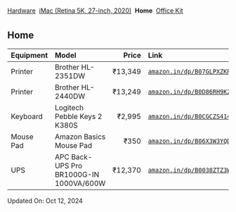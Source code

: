 [Hardware](index.md) &#151;
[iMac (Retina 5K, 27-inch, 2020)](imac.md) &#151;
**Home** &#151;
[Office Kit](office.md)

## Home

| Equipment | Model                                   |   Price | Link                                                             |
| :-------- | :-------------------------------------- | ------: | :--------------------------------------------------------------- |
| Printer   | Brother HL-2351DW                       | ₹13,349 | [`amazon.in/dp/B07GLPXZKR`](https://www.amazon.in/dp/B07GLPXZKR) |
| Printer   | Brother HL-2440DW                       | ₹13,249 | [`amazon.in/dp/B0D86RH9K2`](https://www.amazon.in/dp/B0D86RH9K2) |
| Keyboard  | Logitech Pebble Keys 2 K380S            |  ₹2,995 | [`amazon.in/dp/B0CGCZS414`](https://www.amazon.in/dp/B0CGCZS414) |
| Mouse Pad | Amazon Basics Mouse Pad                 |    ₹350 | [`amazon.in/dp/B06X3W3YQD`](https://www.amazon.in/dp/B06X3W3YQD) |
| UPS       | APC Back-UPS Pro BR1000G-IN 1000VA/600W | ₹12,370 | [`amazon.in/dp/B0038ZTZ3W`](https://www.amazon.in/dp/B0038ZTZ3W) |

Updated On: Oct 12, 2024
